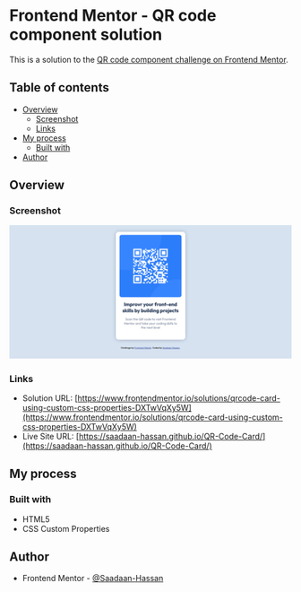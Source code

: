 # Frontend Mentor - QR code component solution

This is a solution to the [QR code component challenge on Frontend Mentor](https://www.frontendmentor.io/challenges/qr-code-component-iux_sIO_H).

## Table of contents

- [Overview](#overview)
  - [Screenshot](#screenshot)
  - [Links](#links)
- [My process](#my-process)
  - [Built with](#built-with)
- [Author](#author)

## Overview

### Screenshot

![Desktop Screen Shot for the QR code component coding challenge](./images/screen-shot.png)

### Links

- Solution URL: [https://www.frontendmentor.io/solutions/qrcode-card-using-custom-css-properties-DXTwVqXy5W](https://www.frontendmentor.io/solutions/qrcode-card-using-custom-css-properties-DXTwVqXy5W)
- Live Site URL: [https://saadaan-hassan.github.io/QR-Code-Card/](https://saadaan-hassan.github.io/QR-Code-Card/)

## My process

### Built with

- HTML5
- CSS Custom Properties

## Author
- Frontend Mentor - [@Saadaan-Hassan](https://www.frontendmentor.io/profile/Saadaan-Hassan)